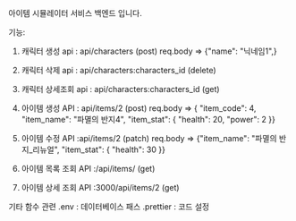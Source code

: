  아이템 시뮬레이터 서비스 백엔드 입니다.

기능:
1. 캐릭터 생성 api : api/characters  (post) req.body => {"name": "닉네임1",}
 
2. 캐릭터 삭제 api : api/characters:characters_id    (delete)

3. 캐릭터 상세조회 api : api/characters:characters_id (get)


4. 아이템 생성 API : api/items/2 (post)  req.body =>  { "item_code": 4, "item_name": "파멸의 반지4", "item_stat": { "health": 20, "power": 2 }}


5. 아이템 수정 API :api/items/2 (patch)   req.body =>  {"item_name": "파멸의 반지_리뉴얼", "item_stat": { "health": 30 }}

6. 아이템 목록 조회 API :/api/items/ (get)

7. 아이템 상세 조회 API :3000/api/items/2 (get)
 





 기타 함수 관련
 .env : 데이터베이스 패스
 .prettier : 코드 설정
 
